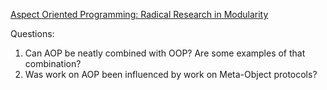[Aspect Oriented Programming: Radical Research in Modularity](https://www.youtube.com/watch?v=40Q16Ix-src)  

Questions:  
1. Can AOP be neatly combined with OOP? Are some examples of that combination?  
2. Was work on AOP been influenced by work on Meta-Object protocols?

